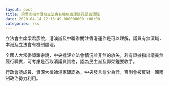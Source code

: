 ```yaml
---
layout: post
title: 梁君彥指本港及立法會有機制處理議員是否瀆職
date: 2020-04-14 12:13:49.000000000 +08:00
categories: rss
---
```


立法會主席梁君彥說，港澳辦及中聯辦關注香港運作是可以理解，議員有無瀆職，本港及立法會有機制處理。

全國人大常委譚耀宗說，中央批評立法會情況並非無的放矢，若有證據指出議員無履行職責，可考慮是否取消議員資格，認為民主派及郭榮鏗要收手。

行政會議成員、資深大律師湯家驊認為，中央發言愈少為佳，否則會被反對一國兩制政治勢力利用。
